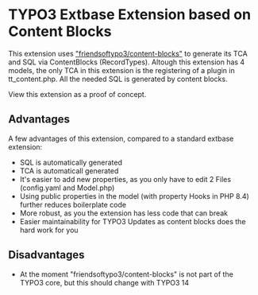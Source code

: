# TYPO3 Extbase Extension based on Content Blocks
This extension uses ["friendsoftypo3/content-blocks"]([https://www.google.com](https://github.com/FriendsOfTYPO3/content-blocks)) to generate its TCA and SQL via ContentBlocks (RecordTypes). Altough this extension has 4 models, the only TCA in this extension is the registering of a plugin in tt_content.php. All the needed SQL is generated by content blocks.

View this extension as a proof of concept.

## Advantages
A few advantages of this extension, compared to a standard extbase extension:

- SQL is automatically generated
- TCA is automaticall generated
- It's easier to add new properties, as you only have to edit 2 Files (config.yaml and Model.php)
- Using public properties in the model (with property Hooks in PHP 8.4) further reduces boilerplate code
- More robust, as you the extension has less code that can break
- Easier maintainability for TYPO3 Updates as content blocks does the hard work for you

## Disadvantages
- At the moment "friendsoftypo3/content-blocks" is not part of the TYPO3 core, but this should change with TYPO3 14
